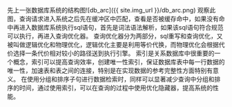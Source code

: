 先上一张数据库系统的结构图![db_arc]({{ site.img_url }}/db_arc.png)
观察此图，查询请求进入系统之后先在缓冲区中匹配，查看是否被缓存命中，如果没有命中再进入数据库系统执行sql语句，首先是词法语法解析，如果该sql语句符合规范可以执行，再进入查询优化器。
查询优化器分为两部分，sql重写和查询优化，又被叫做逻辑优化和物理优化，逻辑优化主要是利用等价代换，而物理优化会根据代价选择一条代价相对较小的路径送到执行引擎。
索引是关系数据库中很重要的一个概念，索引可以提高查询效率，创建唯一性索引，保证数据库表中每一行数据的唯一性，加速表和表之间的连接，特别是在实现数据的参考完整性方面特别有意义。
在使用分组和排序子句进行数据检索时，同样可以显著减少查询中分组和排序的时间，通过使用索引，可以在查询的过程中使用优化隐藏器，提高系统的性能。
